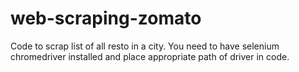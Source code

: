 # web-scraping-zomato
Code to scrap list of all resto in a city.
You need to have selenium chromedriver installed and place appropriate path of driver in code. 
